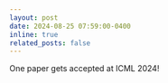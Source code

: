 ```yaml
---
layout: post
date: 2024-08-25 07:59:00-0400
inline: true
related_posts: false
---
```


One paper gets accepted at ICML 2024! 



